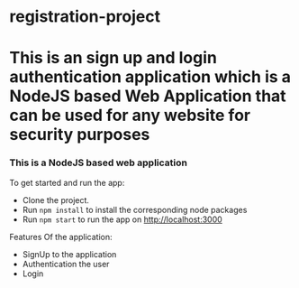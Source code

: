 # registration-project
# This is an sign up and login authentication application which is a NodeJS based Web Application that can be used for any website for security purposes

### This is a NodeJS based web application

To get started and run the app:

- Clone the project.
- Run `npm install` to install the corresponding node packages
- Run `npm start` to run the app on [http://localhost:3000](http://localhost:3000)

Features Of the application:

- SignUp to the application
- Authentication the user
- Login



